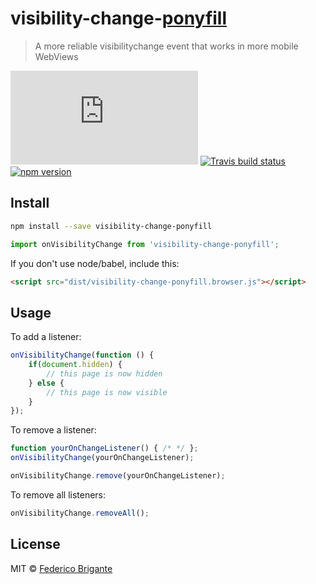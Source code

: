 # visibility-change-[ponyfill](https://ponyfill.com)

> A more reliable visibilitychange event that works in more mobile WebViews

[![gzipped size](https://badges.herokuapp.com/size/github/bfred-it/visibility-change-ponyfill/master/dist/visibility-change-ponyfill.browser.js?gzip=true&label=gzipped%20size)](#readme)
[![Travis build status](https://api.travis-ci.org/bfred-it/visibility-change-ponyfill.svg?branch=master)](https://travis-ci.org/bfred-it/visibility-change-ponyfill)
[![npm version](https://img.shields.io/npm/v/visibility-change-ponyfill.svg)](https://www.npmjs.com/package/visibility-change-ponyfill) 

## Install

```sh
npm install --save visibility-change-ponyfill
```
```js
import onVisibilityChange from 'visibility-change-ponyfill';
```

If you don't use node/babel, include this:

```html
<script src="dist/visibility-change-ponyfill.browser.js"></script>
```

## Usage

To add a listener:

```js
onVisibilityChange(function () {
	if(document.hidden) {
		// this page is now hidden
	} else {
		// this page is now visible
	}
});
```

To remove a listener:

```js
function yourOnChangeListener() { /* */ };
onVisibilityChange(yourOnChangeListener);

onVisibilityChange.remove(yourOnChangeListener);
```

To remove all listeners:

```js
onVisibilityChange.removeAll();
```

## License

MIT © [Federico Brigante](http://twitter.com/bfred_it)
